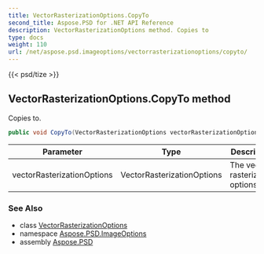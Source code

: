 ```yaml
---
title: VectorRasterizationOptions.CopyTo
second_title: Aspose.PSD for .NET API Reference
description: VectorRasterizationOptions method. Copies to
type: docs
weight: 110
url: /net/aspose.psd.imageoptions/vectorrasterizationoptions/copyto/
---
```

{{< psd/tize >}}
## VectorRasterizationOptions.CopyTo method

Copies to.

```csharp
public void CopyTo(VectorRasterizationOptions vectorRasterizationOptions)
```

| Parameter | Type | Description |
| --- | --- | --- |
| vectorRasterizationOptions | VectorRasterizationOptions | The vector rasterization options. |

### See Also

* class [VectorRasterizationOptions](../)
* namespace [Aspose.PSD.ImageOptions](../../vectorrasterizationoptions/)
* assembly [Aspose.PSD](../../../)


